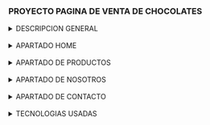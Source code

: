 ### PROYECTO PAGINA DE VENTA DE CHOCOLATES

<details>
<summary>DESCRIPCION GENERAL</summary>
Se trata de una pagina de ventas de productos artesanales de chocolate. El chocolate que se usa es marca Arcor y se usan los sabores de leche, blanco y amargo. La pagina tiene un header en el que va a poder ir a varios secciones, cuenta con un boton de wpp flotante en el que puede hablarnos por wpp para iniciar el pedido y un footer que cuenta con detalles, y ademas las redes sociales.(El header, footer y el boton de wpp flotante se encuentran en todas las secciones)
</details>

<br>

<details>
<summary>APARTADO HOME</summary>
Es la pagina principal del producto, tiene un carrousel con imagenes de productos. Despues tiene 2 cajas con texto, seguido de un apartado de subproductos que tienen links que por el momento no funcionan pero mas adelante si.
</details>

<br>
<details>
<summary>APARTADO DE PRODUCTOS </summary>
Por el momento esta area no se encuentra funcionando pero lo que se espera en un futuro es que haya productos con links y que la gente pueda entrar y tocar en esos productos para ver las distintas cosas que hay.
</details>

<br>
<details>
<summary>APARTADO DE NOSOTROS </summary>
Aca se cuenta un poco lo que viene siendo la historia de mi mama y como sigue a lo largo del tiempo con un par de fotografias de los productos.
</details>

<br>
<details>
<summary>APARTADO DE CONTACTO </summary>
En esta ultima seccion la gente va a poder poner un nombre, apellido, correo y nos va a poder enviar consultas.
</details>

<br>
<details>
<summary>TECNOLOGIAS USADAS</summary> 
-HTML5 <br>
-CSS <br>
-JavaScript <br>
-Boopstrap 5.3.2 <br>
-Git/Github <br>
</details>